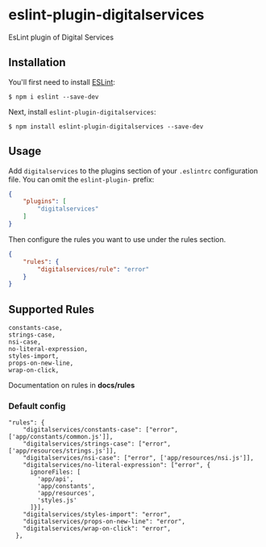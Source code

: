 # eslint-plugin-digitalservices

EsLint plugin of Digital Services

## Installation

You'll first need to install [ESLint](http://eslint.org):

```
$ npm i eslint --save-dev
```

Next, install `eslint-plugin-digitalservices`:

```
$ npm install eslint-plugin-digitalservices --save-dev
```


## Usage

Add `digitalservices` to the plugins section of your `.eslintrc` configuration file. You can omit the `eslint-plugin-` prefix:

```json
{
    "plugins": [
        "digitalservices"
    ]
}
```


Then configure the rules you want to use under the rules section.

```json
{
    "rules": {
        "digitalservices/rule": "error"
    }
}
```

## Supported Rules

```
constants-case,
strings-case,
nsi-case,
no-literal-expression,
styles-import,
props-on-new-line,
wrap-on-click,
```

Documentation on rules in **docs/rules**

### Default config

```text
"rules": {
    "digitalservices/constants-case": ["error", ['app/constants/common.js']],
    "digitalservices/strings-case": ["error", ['app/resources/strings.js']],
    "digitalservices/nsi-case": ["error", ['app/resources/nsi.js']],
    "digitalservices/no-literal-expression": ["error", {
      ignoreFiles: [
        'app/api',
        'app/constants',
        'app/resources',
        'styles.js'
      ]}],
    "digitalservices/styles-import": "error",
    "digitalservices/props-on-new-line": "error",
    "digitalservices/wrap-on-click": "error",
  },
```
